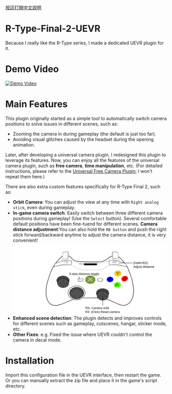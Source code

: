 [按這打開中文說明](https://github.com/dabinn/R-Type-Final-2-UEVR/blob/main/doc/Chinese/Readme.md)
# R-Type-Final-2-UEVR
Because I really like the R-Type series, I made a dedicated UEVR plugin for it.

# Demo Video
<a href="https://www.youtube.com/watch?v=A5wXk5k4WVk" target="_blank">
    <img src="https://img.youtube.com/vi/A5wXk5k4WVk/0.jpg" alt="Demo Video">
</a>

# Main Features
This plugin originally started as a simple tool to automatically switch camera positions to solve issues in different scenes, such as:
- Zooming the camera in during gameplay (the default is just too far).
- Avoiding visual glitches caused by the headset during the opening animation.

Later, after developing a universal camera plugin, I redesigned this plugin to leverage its features.
Now, you can enjoy all the features of the universal camera plugin, such as **free camera**, **time manipulation**, etc. (For detailed instructions, please refer to the [Universal Free Camera Plugin](https://github.com/dabinn/UEVR-Universal-Free-Camera/); I won't repeat them here.)
  
There are also extra custom features specifically for R-Type Final 2, such as:
- **Orbit Camera**: You can adjust the view at any time with `Right analog stick`, even during gameplay.
- **In-game camera switch**: Easily switch between three different camera positions during gameplay! (Use the `Select` button). Several comfortable default positions have been fine-tuend for different scenes.
**Camera distance adjustment**:You can also hold the `RB button` and push the right stick forward/backward anytime to adjust the camera distance, it is very convenient!
![](img/controller_orbitcam.svg)
- **Enhanced scene detection**: The plugin detects and improves controls for different scenes such as gameplay, cutscenes, hangar, sticker mode, etc.
- **Other Fixes**: e.g. Fixed the issue where UEVR couldn't control the camera in decal mode.

# Installation
Import this configuration file in the UEVR interface, then restart the game.
Or you can manually extract the zip file and place it in the game's script directory.


